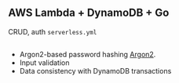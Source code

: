 ## AWS Lambda + DynamoDB + Go

CRUD, auth
`serverless.yml`

##

- Argon2-based password hashing [Argon2](https://auth0.com/blog/hashing-in-action-understanding-bcrypt/).
- Input validation
- Data consistency with DynamoDB transactions
